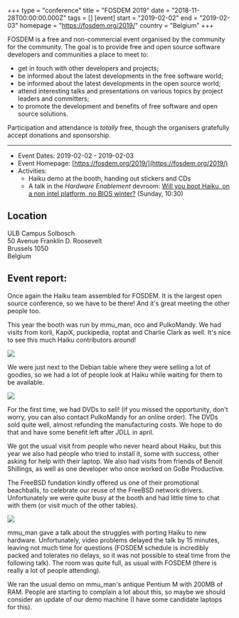 +++
type = "conference"
title = "FOSDEM 2019"
date = "2018-11-28T00:00:00.000Z"
tags = []
[event]
start = "2019-02-02"
end = "2019-02-03"
homepage = "https://fosdem.org/2019/"
country = "Belgium"
+++

FOSDEM is a free and non-commercial event organised by the community for the community. The goal is to provide free and open source software developers and communities a place to meet to:

* get in touch with other developers and projects;
* be informed about the latest developments in the free software world;
* be informed about the latest developments in the open source world;
* attend interesting talks and presentations on various topics by project leaders and committers;
* to promote the development and benefits of free software and open source solutions.


Participation and attendance is *totally* free, though the organisers gratefully accept donations and sponsorship.

---

* Event Dates: 2019-02-02 - 2019-02-03
* Event Homepage: [https://fosdem.org/2019/](https://fosdem.org/2019/)
* Activities:
  * Haiku demo at the booth, handing out stickers and CDs
  * A talk in the *Hardware Enablement* devroom: [Will you boot Haiku, on a non intel platform, no BIOS winter?](https://fosdem.org/2019/schedule/event/hardware_boot_haiku/) (Sunday, 10:30)


## Location

ULB Campus Solbosch<br/>
50 Avenue Franklin D. Roosevelt<br/>
Brussels 1050<br/>
Belgium<br/>

## Event report:

Once again the Haiku team assembled for FOSDEM. It is the largest open source
conference, so we have to be there! And it's great meeting the other people too.

This year the booth was run by mmu\_man, oco and PulkoMandy. We had visits from
korli, KapiX, puckipedia, roptat and Charlie Clark as well. It's nice to see
this much Haiku contributors around!

![](/files/blog/korli/SAM_7060_small.JPG)

We were just next to the Debian table where they were selling a lot of goodies,
so we had a lot of people look at Haiku while waiting for them to be available.

![](/files/blog/korli/SAM_7067_small.JPG)

For the first time, we had DVDs to sell! (if you missed the opportunity, don't
worry, you can also contact PulkoMandy for an online order). The DVDs sold quite
well, almost refunding the manufacturing costs. We hope to do that and have some
benefit left after JDLL in april.

We got the usual visit from people who never heard about Haiku, but this year
we also had people who tried to install it, some with success, other asking
for help with their laptop. We also had visits from friends of Benoit Shillings,
as well as one developer who once worked on GoBe Productive.

The FreeBSD fundation kindly offered us one of their promotional beachballs, to
celebrate our reuse of the FreeBSD network drivers. Unfortunately we were quite
busy at the booth and had little time to chat with them (or visit much of the
other tables).

![](/files/blog/korli/SAM_7072_small.JPG)

mmu\_man gave a talk about the struggles with porting Haiku to new hardware.
Unfortunately, video problems delayed the talk by 15 minutes, leaving not much
time for questions (FOSDEM schedule is incredibly packed and tolerates no delays,
so it was not possible to steal time from the following talk). The room was
quite full, as usual with FOSDEM (there is really a lot of people attending).

We ran the usual demo on mmu\_man's antique Pentium M with 200MB of RAM. People
are starting to complain a lot about this, so maybe we should consider an update
of our demo machine (I have some candidate laptops for this).
